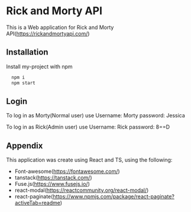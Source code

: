 # Rick and Morty API

This is a Web application for Rick and Morty API(https://rickandmortyapi.com/)

## Installation

Install my-project with npm

```bash
  npm i
  npm start
```

## Login

To log in as Morty(Normal user) use
Username: Morty
password: Jessica

To log in as Rick(Admin user) use
Username: Rick
password: 8==D

## Appendix

This application was create using React and TS, using the following:

- Font-awesome(https://fontawesome.com/)
- tanstack(https://tanstack.com/)
- Fuse.js(https://www.fusejs.io/)
- react-modal(https://reactcommunity.org/react-modal/)
- react-paginate(https://www.npmjs.com/package/react-paginate?activeTab=readme)
